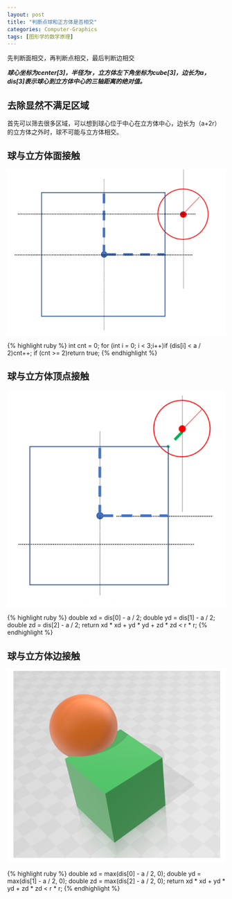 ```yaml
---
layout: post
title: "判断点球和正方体是否相交"
categories: Computer-Graphics
tags: [图形学的数学原理]
---
```


先判断面相交，再判断点相交，最后判断边相交

***球心坐标为center[3]，半径为r，立方体左下角坐标为cube[3]，边长为a，dis[3]表示球心到立方体中心的三轴距离的绝对值。***

## 去除显然不满足区域 

首先可以筛去很多区域，可以想到球心位于中心在立方体中心，边长为（a+2r）的立方体之外时，球不可能与立方体相交。

## 球与立方体面接触

![My helpful screenshot](/assets/cube-with-sphere/1.png)

{% highlight ruby %}
int cnt = 0;
for (int i = 0; i < 3;i++)if (dis[i] < a / 2)cnt++;
if (cnt >= 2)return true;
{% endhighlight %}

## 球与立方体顶点接触

![My helpful screenshot](/assets/cube-with-sphere/2.png)

{% highlight ruby %}
double xd = dis[0] - a / 2;
double yd = dis[1] - a / 2;
double zd = dis[2] - a / 2;
return xd * xd + yd * yd + zd * zd < r * r;
{% endhighlight %}

## 球与立方体边接触

![My helpful screenshot](/assets/cube-with-sphere/3.png)

{% highlight ruby %}
double xd = max(dis[0] - a / 2, 0);
double yd = max(dis[1] - a / 2, 0);
double zd = max(dis[2] - a / 2, 0);
return xd * xd + yd * yd + zd * zd < r * r;
{% endhighlight %}
